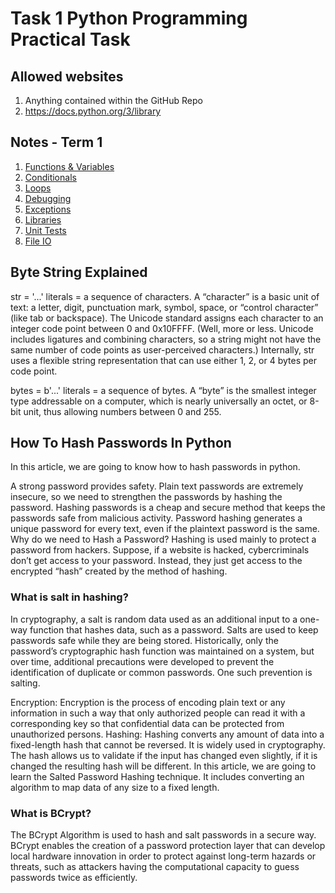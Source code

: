 # Task 1 Python Programming Practical Task

## Allowed websites
1. Anything contained within the GitHub Repo
2. https://docs.python.org/3/library

## Notes - Term 1
1. [Functions & Variables](0-FunctionsVariables/0-FunctionsVariables.md)
2. [Conditionals](1-Conditionals/1-Conditionals.md)
3. [Loops](2-Loops/2-Loops.md)
4. [Debugging](Debugging/Debugging.md)
5. [Exceptions](3-Exceptions/3-Exceptions.md)
6. [Libraries](4-Libraries/4-Libraries.md)
7. [Unit Tests](5-UnitTests/5-UnitTests.md)
8. [File IO](6-FileIO/6-FileIO.md)

## Byte String Explained
str = '...' literals = a sequence of characters. A “character” is a basic unit of text: a letter, digit, punctuation mark, symbol, space, or “control character” (like tab or backspace). The Unicode standard assigns each character to an integer code point between 0 and 0x10FFFF. (Well, more or less. Unicode includes ligatures and combining characters, so a string might not have the same number of code points as user-perceived characters.) Internally, str uses a flexible string representation that can use either 1, 2, or 4 bytes per code point.

bytes = b'...' literals = a sequence of bytes. A “byte” is the smallest integer type addressable on a computer, which is nearly universally an octet, or 8-bit unit, thus allowing numbers between 0 and 255.

## How To Hash Passwords In Python

In this article, we are going to know how to hash passwords in python.

A strong password provides safety. Plain text passwords are extremely insecure, so we need to strengthen the passwords by hashing the password. Hashing passwords is a cheap and secure method that keeps the passwords safe from malicious activity. Password hashing generates a unique password for every text, even if the plaintext password is the same.
Why do we need to Hash a Password?
Hashing is used mainly to protect a password from hackers. Suppose, if a website is hacked, cybercriminals don’t get access to your password. Instead, they just get access to the encrypted “hash” created by the method of hashing.

### What is salt in hashing?
In cryptography, a salt is random data used as an additional input to a one-way function that hashes data, such as a password. Salts are used to keep passwords safe while they are being stored. Historically, only the password’s cryptographic hash function was maintained on a system, but over time, additional precautions were developed to prevent the identification of duplicate or common passwords. One such prevention is salting.

Encryption: Encryption is the process of encoding plain text or any information in such a way that only authorized people can read it with a corresponding key so that confidential data can be protected from unauthorized persons.
Hashing: Hashing converts any amount of data into a fixed-length hash that cannot be reversed. It is widely used in cryptography. The hash allows us to validate if the input has changed even slightly, if it is changed the resulting hash will be different. In this article, we are going to learn the Salted Password Hashing technique. It includes converting an algorithm to map data of any size to a fixed length.

### What is BCrypt?
The BCrypt Algorithm is used to hash and salt passwords in a secure way. BCrypt enables the creation of a password protection layer that can develop local hardware innovation in order to protect against long-term hazards or threats, such as attackers having the computational capacity to guess passwords twice as efficiently.